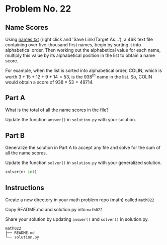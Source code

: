 # Problem No. 22

## Name Scores

Using [names.txt](https://github.com/enine-math/math022/main/0022_names.txt) (right click and 'Save Link/Target As...'), a 46K text file containing over five-thousand first names, begin by sorting it into alphabetical order. Then working out the alphabetical value for each name, multiply this value by its alphabetical position in the list to obtain a name score.

For example, when the list is sorted into alphabetical order, COLIN, which is worth $3 + 15 + 12 + 9 + 14 = 53$, is the $938^{th}$ name in the list. So, COLIN would obtain a score of $938 \times 53 = 49714$.

## Part A

What is the total of all the name scores in the file?

Update the function `answer()` in `solution.py` with your solution.

## Part B

Generalize the solution in Part A to accept any file and solve for the sum of all the name scores.

Update the function `solver()` in `solution.py` with your generalized solution.

```python
solver(n: int)
```

## Instructions

Create a new directory in your math problem repo (math) called `math022`

Copy README.md and solution.py into `math022`

Share your solution by updating `answer()` and `solver()` in solution.py.

```
math022
├── README.md
└── solution.py
``` 